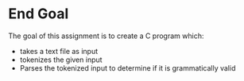 # End Goal
The goal of this assignment is to create a C program which:
* takes a text file as input
* tokenizes the given input
* Parses the tokenized input to determine if it is grammatically valid 
